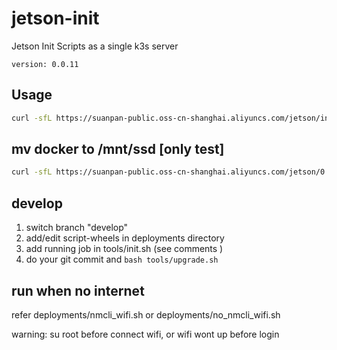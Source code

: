 # jetson-init
Jetson Init Scripts as a single k3s server

`version: 0.0.11`

## Usage

``` bash
curl -sfL https://suanpan-public.oss-cn-shanghai.aliyuncs.com/jetson/init.sh | sh -
```
## mv docker to /mnt/ssd [only test]
``` bash
curl -sfL https://suanpan-public.oss-cn-shanghai.aliyuncs.com/jetson/0.0.11/deployments/mv_docker_mnt.sh | sh -
```

## develop
1. switch branch "develop"
2. add/edit script-wheels in deployments directory
3. add running job in tools/init.sh (see comments )
4. do your git commit and `bash tools/upgrade.sh`


## run when no internet
refer deployments/nmcli_wifi.sh or deployments/no_nmcli_wifi.sh

warning: su root before connect wifi, or wifi wont up before login
